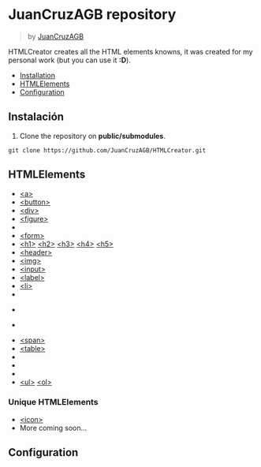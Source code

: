 # JuanCruzAGB repository
> by [JuanCruzAGB](https://github.com/JuanCruzAGB)

HTMLCreator creates all the HTML elements knowns, it was created for my personal work (but you can use it **:D**).

 - [Installation](#installation)
 - [HTMLElements](#htmlelements)
 - [Configuration](#configuration)

## Instalación

 1. Clone the repository on **public/submodules**.
```
git clone https://github.com/JuanCruzAGB/HTMLCreator.git
```

## HTMLElements

-  [<a\>](https://github.com/JuanCruzAGB/HTMLCreator/blob/master/doc/en/link.md)
-  [<button\>](https://github.com/JuanCruzAGB/HTMLCreator/blob/master/doc/en/button.md)
-  [<div\>](https://github.com/JuanCruzAGB/HTMLCreator/blob/master/doc/en/div.md)
-  [<figure\>](https://github.com/JuanCruzAGB/HTMLCreator/blob/master/doc/en/figure.md)
-  [<footer>](https://github.com/JuanCruzAGB/HTMLCreator/blob/master/doc/en/footer.md)
-  [<form\>](https://github.com/JuanCruzAGB/HTMLCreator/blob/master/doc/en/form.md)
-  [<h1\>](https://github.com/JuanCruzAGB/HTMLCreator/blob/master/doc/en/title.md) [<h2\>](https://github.com/JuanCruzAGB/HTMLCreator/blob/master/doc/en/title.md) [<h3\>](https://github.com/JuanCruzAGB/HTMLCreator/blob/master/doc/en/title.md) [<h4\>](https://github.com/JuanCruzAGB/HTMLCreator/blob/master/doc/en/title.md) [<h5\>](https://github.com/JuanCruzAGB/HTMLCreator/blob/master/doc/en/title.md)
-  [<header\>](https://github.com/JuanCruzAGB/HTMLCreator/blob/master/doc/en/header.md)
-  [<img\>](https://github.com/JuanCruzAGB/HTMLCreator/blob/master/doc/en/image.md)
-  [<input\>](https://github.com/JuanCruzAGB/HTMLCreator/blob/master/doc/en/input.md)
-  [<label\>](https://github.com/JuanCruzAGB/HTMLCreator/blob/master/doc/en/label.md)
-  [<li\>](https://github.com/JuanCruzAGB/HTMLCreator/blob/master/doc/en/item.md)
-  [<main>](https://github.com/JuanCruzAGB/HTMLCreator/blob/master/doc/en/main.md)
-  [<p>](https://github.com/JuanCruzAGB/HTMLCreator/blob/master/doc/en/paragraph.md)
-  [<section>](https://github.com/JuanCruzAGB/HTMLCreator/blob/master/doc/en/section.md)
-  [<span\>](https://github.com/JuanCruzAGB/HTMLCreator/blob/master/doc/en/span.md)
-  [<table\>](https://github.com/JuanCruzAGB/HTMLCreator/blob/master/doc/en/table.md)
-  [<tbody>](https://github.com/JuanCruzAGB/HTMLCreator/blob/master/doc/en/tpart.md) [<thead>](https://github.com/JuanCruzAGB/HTMLCreator/blob/master/doc/en/tpart.md)
-  [<td>](https://github.com/JuanCruzAGB/HTMLCreator/blob/master/doc/en/cell.md) [<th>](https://github.com/JuanCruzAGB/HTMLCreator/blob/master/doc/en/cell.md)
-  [<tr>](https://github.com/JuanCruzAGB/HTMLCreator/blob/master/doc/en/row.md)
-  [<ul\>](https://github.com/JuanCruzAGB/HTMLCreator/blob/master/doc/en/list.md) [<ol\>](https://github.com/JuanCruzAGB/HTMLCreator/blob/master/doc/en/list.md)


### Unique HTMLElements

-  [<icon\>](https://github.com/JuanCruzAGB/HTMLCreator/blob/master/doc/en/icon.md)
-  More coming soon...

## Configuration